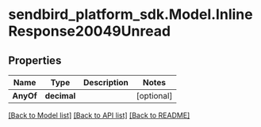 
# sendbird_platform_sdk.Model.InlineResponse20049Unread

## Properties

Name | Type | Description | Notes
------------ | ------------- | ------------- | -------------
**AnyOf** | **decimal** |  | [optional] 

[[Back to Model list]](../README.md#documentation-for-models)
[[Back to API list]](../README.md#documentation-for-api-endpoints)
[[Back to README]](../README.md)


